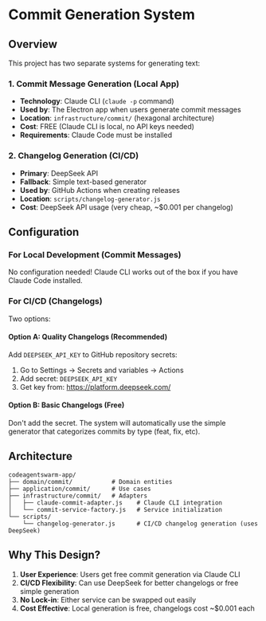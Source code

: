 # Commit Generation System

## Overview

This project has two separate systems for generating text:

### 1. Commit Message Generation (Local App)
- **Technology**: Claude CLI (`claude -p` command)
- **Used by**: The Electron app when users generate commit messages
- **Location**: `infrastructure/commit/` (hexagonal architecture)
- **Cost**: FREE (Claude CLI is local, no API keys needed)
- **Requirements**: Claude Code must be installed

### 2. Changelog Generation (CI/CD)
- **Primary**: DeepSeek API 
- **Fallback**: Simple text-based generator
- **Used by**: GitHub Actions when creating releases
- **Location**: `scripts/changelog-generator.js`
- **Cost**: DeepSeek API usage (very cheap, ~$0.001 per changelog)

## Configuration

### For Local Development (Commit Messages)
No configuration needed! Claude CLI works out of the box if you have Claude Code installed.

### For CI/CD (Changelogs)
Two options:

#### Option A: Quality Changelogs (Recommended)
Add `DEEPSEEK_API_KEY` to GitHub repository secrets:
1. Go to Settings → Secrets and variables → Actions
2. Add secret: `DEEPSEEK_API_KEY`
3. Get key from: https://platform.deepseek.com/

#### Option B: Basic Changelogs (Free)
Don't add the secret. The system will automatically use the simple generator that categorizes commits by type (feat, fix, etc).

## Architecture

```
codeagentswarm-app/
├── domain/commit/           # Domain entities
├── application/commit/      # Use cases
├── infrastructure/commit/   # Adapters
│   ├── claude-commit-adapter.js    # Claude CLI integration
│   └── commit-service-factory.js   # Service initialization
└── scripts/
    └── changelog-generator.js      # CI/CD changelog generation (uses DeepSeek)
```

## Why This Design?

1. **User Experience**: Users get free commit generation via Claude CLI
2. **CI/CD Flexibility**: Can use DeepSeek for better changelogs or free simple generation
3. **No Lock-in**: Either service can be swapped out easily
4. **Cost Effective**: Local generation is free, changelogs cost ~$0.001 each